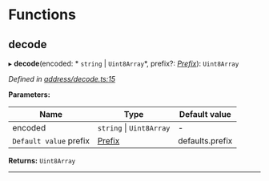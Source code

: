 

# Functions

<a id="decode"></a>

##  decode

▸ **decode**(encoded: * `string` &#124; `Uint8Array`*, prefix?: *[Prefix](_address_types_.md#prefix)*): `Uint8Array`

*Defined in [address/decode.ts:15](https://github.com/polkadot-js/common/blob/0e30c48/packages/keyring/src/address/decode.ts#L15)*

**Parameters:**

| Name | Type | Default value |
| ------ | ------ | ------ |
| encoded |  `string` &#124; `Uint8Array`| - |
| `Default value` prefix | [Prefix](_address_types_.md#prefix) |  defaults.prefix |

**Returns:** `Uint8Array`

___

